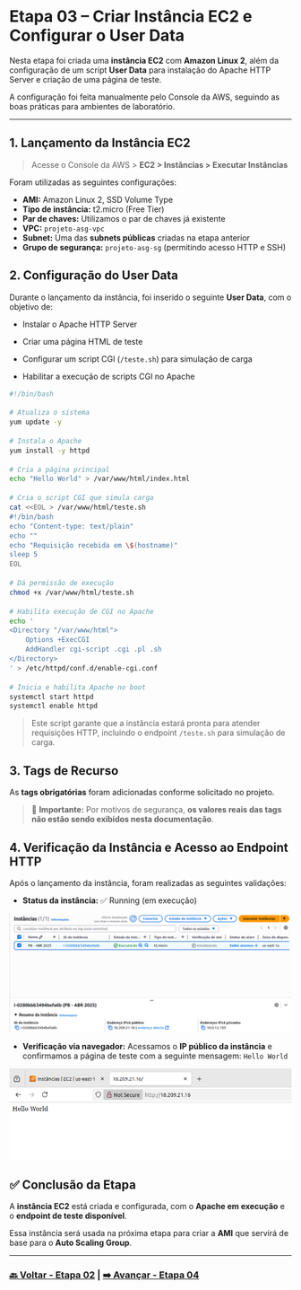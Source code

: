 # Etapa 03 – Criar Instância EC2 e Configurar o User Data

Nesta etapa foi criada uma **instância EC2** com **Amazon Linux 2**, além da configuração de um script **User Data** para instalação do Apache HTTP Server e criação de uma página de teste.

A configuração foi feita manualmente pelo Console da AWS, seguindo as boas práticas para ambientes de laboratório.

---

## 1. Lançamento da Instância EC2

>Acesse o Console da AWS > **EC2 > Instâncias > Executar Instâncias**

Foram utilizadas as seguintes configurações:

- **AMI:** Amazon Linux 2, SSD Volume Type
- **Tipo de instância:** t2.micro (Free Tier)
- **Par de chaves:** Utilizamos o par de chaves já existente
- **VPC:** `projeto-asg-vpc`
- **Subnet:** Uma das **subnets públicas** criadas na etapa anterior
- **Grupo de segurança:** `projeto-asg-sg` (permitindo acesso HTTP e SSH)

## 2. Configuração do User Data

Durante o lançamento da instância, foi inserido o seguinte **User Data**, com o objetivo de:

- Instalar o Apache HTTP Server

- Criar uma página HTML de teste

- Configurar um script CGI (`/teste.sh`) para simulação de carga

- Habilitar a execução de scripts CGI no Apache

```bash
#!/bin/bash

# Atualiza o sistema
yum update -y

# Instala o Apache
yum install -y httpd

# Cria a página principal
echo "Hello World" > /var/www/html/index.html

# Cria o script CGI que simula carga
cat <<EOL > /var/www/html/teste.sh
#!/bin/bash
echo "Content-type: text/plain"
echo ""
echo "Requisição recebida em \$(hostname)"
sleep 5
EOL

# Dá permissão de execução
chmod +x /var/www/html/teste.sh

# Habilita execução de CGI no Apache
echo '
<Directory "/var/www/html">
    Options +ExecCGI
    AddHandler cgi-script .cgi .pl .sh
</Directory>
' > /etc/httpd/conf.d/enable-cgi.conf

# Inicia e habilita Apache no boot
systemctl start httpd
systemctl enable httpd
```
> Este script garante que a instância estará pronta para atender requisições HTTP, incluindo o endpoint `/teste.sh` para simulação de carga.

## 3. Tags de Recurso

As **tags obrigatórias** foram adicionadas conforme solicitado no projeto.

> 🔐 **Importante:** Por motivos de segurança, **os valores reais das tags não estão sendo exibidos nesta documentação**.

## 4. Verificação da Instância e Acesso ao Endpoint HTTP

Após o lançamento da instância, foram realizadas as seguintes validações:

- **Status da instância:** ✅ Running (em execução)

![Print da Tela de detalhes da instância EC2 (status Running)](img/03-etapa3-ec2.png)

- **Verificação via navegador:** Acessamos o **IP público da instância** e confirmamos a página de teste com a seguinte mensagem: `Hello World`

![Print da Página de teste exibida no navegador (endpoint HTTP)](img/04-etapa3-teste.png)



## ✅ Conclusão da Etapa

A **instância EC2** está criada e configurada, com o **Apache em execução** e o **endpoint de teste disponível**.

Essa instância será usada na próxima etapa para criar a **AMI** que servirá de base para o **Auto Scaling Group**.

---

### **[🔙 Voltar - Etapa 02](etapa-02-grupo-seguranca.md) | [➡️ Avançar - Etapa 04](etapa-04-criacao-ami.md)**

